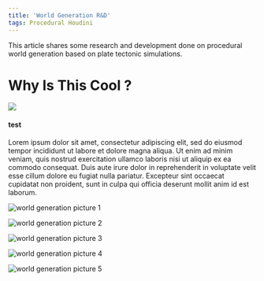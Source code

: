 ```yaml
---
title: 'World Generation R&D' 
tags: Procedural Houdini
---
```


This article shares some research and development done on procedural world generation based on plate tectonic simulations.

# Why Is This Cool ?

<div class="item">
  <div class="item__image">
    <img class="image image--lg" src="https://github.com/logan169/logan169.github.io/blob/master/assets/images/posts_images/procedural_world/benoit_setup.gif?raw=true"/>
  </div>
  <div class="item__content">
    <div class="item__header">
      <h4>test</h4>
    </div>
    <div class="item__description">
      <p>Lorem ipsum dolor sit amet, consectetur adipiscing elit, sed do eiusmod tempor incididunt ut labore et dolore magna aliqua. Ut enim ad minim veniam, quis nostrud exercitation ullamco laboris nisi ut aliquip ex ea commodo consequat. Duis aute irure dolor in reprehenderit in voluptate velit esse cillum dolore eu fugiat nulla pariatur. Excepteur sint occaecat cupidatat non proident, sunt in culpa qui officia deserunt mollit anim id est laborum.</p>
    </div>
  </div>
</div>

![world generation picture 1](https://github.com/logan169/logan169.github.io/blob/master/assets/images/posts_images/procedural_world/benoit_setup.gif?raw=true)

![world generation picture 2](https://github.com/logan169/logan169.github.io/blob/master/assets/images/posts_images/procedural_world/benoit_setup3.gif.gif?raw=true)

![world generation picture 3](https://github.com/logan169/logan169.github.io/blob/master/assets/images/posts_images/procedural_world/melting_mountains.gif?raw=true)

![world generation picture 4](https://github.com/logan169/logan169.github.io/blob/master/assets/images/posts_images/procedural_world/top_env.PNG?raw=true)

![world generation picture 5](https://github.com/logan169/logan169.github.io/blob/master/assets/images/posts_images/procedural_world/benoit_setup.gif?raw=true)
